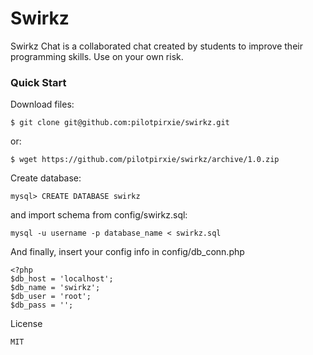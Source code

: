 # Swirkz
Swirkz Chat is a collaborated chat created by students to improve their programming skills. Use on your own risk.

### Quick Start
Download files:
```
$ git clone git@github.com:pilotpirxie/swirkz.git
```
or:
```
$ wget https://github.com/pilotpirxie/swirkz/archive/1.0.zip
```
Create database:
```
mysql> CREATE DATABASE swirkz
```
and import schema from config/swirkz.sql:
```
mysql -u username -p database_name < swirkz.sql
```
And finally, insert your config info in config/db_conn.php
```
<?php
$db_host = 'localhost';
$db_name = 'swirkz';
$db_user = 'root';
$db_pass = '';
```

License
```
MIT
```
